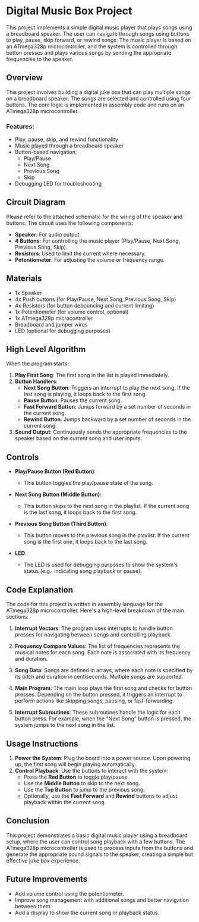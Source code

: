 # Digital Music Box Project

This project implements a simple digital music player that plays songs using a breadboard speaker. The user can navigate through songs using buttons to play, pause, skip forward, or rewind songs. The music player is based on an ATmega328p microcontroller, and the system is controlled through button presses and plays various songs by sending the appropriate frequencies to the speaker.

## Overview

This project involves building a digital juke box that can play multiple songs on a breadboard speaker. The songs are selected and controlled using four buttons. The core logic is implemented in assembly code and runs on an ATmega328p microcontroller.

### Features:
- Play, pause, skip, and rewind functionality
- Music played through a breadboard speaker
- Button-based navigation: 
  - Play/Pause
  - Next Song
  - Previous Song
  - Skip
- Debugging LED for troubleshooting

## Circuit Diagram

Please refer to the attached schematic for the wiring of the speaker and buttons. The circuit uses the following components:

- **Speaker**: For audio output.
- **4 Buttons**: For controlling the music player (Play/Pause, Next Song, Previous Song, Skip).
- **Resistors**: Used to limit the current where necessary.
- **Potentiometer**: For adjusting the volume or frequency range.

## Materials

- 1x Speaker
- 4x Push buttons (for Play/Pause, Next Song, Previous Song, Skip)
- 4x Resistors (for button debouncing and current limiting)
- 1x Potentiometer (for volume control, optional)
- 1x ATmega328p microcontroller
- Breadboard and jumper wires
- LED (optional for debugging purposes)

## High Level Algorithm

When the program starts:
1. **Play First Song**: The first song in the list is played immediately.
2. **Button Handlers**:
   - **Next Song Button**: Triggers an interrupt to play the next song. If the last song is playing, it loops back to the first song.
   - **Pause Button**: Pauses the current song.
   - **Fast Forward Button**: Jumps forward by a set number of seconds in the current song.
   - **Rewind Button**: Jumps backward by a set number of seconds in the current song.
3. **Sound Output**: Continuously sends the appropriate frequencies to the speaker based on the current song and user inputs.

## Controls

- **Play/Pause Button (Red Button)**:
  - This button toggles the play/pause state of the song.
  
- **Next Song Button (Middle Button)**:
  - This button skips to the next song in the playlist. If the current song is the last song, it loops back to the first song.
  
- **Previous Song Button (Third Button)**:
  - This button moves to the previous song in the playlist. If the current song is the first one, it loops back to the last song.
  
- **LED**:
  - The LED is used for debugging purposes to show the system's status (e.g., indicating song playback or pause).

## Code Explanation

The code for this project is written in assembly language for the ATmega328p microcontroller. Here's a high-level breakdown of the main sections:

1. **Interrupt Vectors**: The program uses interrupts to handle button presses for navigating between songs and controlling playback.
   
2. **Frequency Compare Values**: The list of frequencies represents the musical notes for each song. Each note is associated with its frequency and duration.

3. **Song Data**: Songs are defined in arrays, where each note is specified by its pitch and duration in centiseconds. Multiple songs are supported.

4. **Main Program**: The main loop plays the first song and checks for button presses. Depending on the button pressed, it triggers an interrupt to perform actions like skipping songs, pausing, or fast-forwarding.

5. **Interrupt Subroutines**: These subroutines handle the logic for each button press. For example, when the "Next Song" button is pressed, the system jumps to the next song in the list.

## Usage Instructions
1. **Power the System**: Plug the board into a power source. Upon powering up, the first song will begin playing automatically.
2. **Control Playback**: Use the buttons to interact with the system:
   - Press the **Red Button** to toggle play/pause.
   - Use the **Middle Button** to skip to the next song.
   - Use the **Top Button** to jump to the previous song.
   - Optionally, use the **Fast Forward** and **Rewind** buttons to adjust playback within the current song.

## Conclusion
This project demonstrates a basic digital music player using a breadboard setup, where the user can control song playback with a few buttons. The ATmega328p microcontroller is used to process inputs from the buttons and generate the appropriate sound signals to the speaker, creating a simple but effective juke box experience.

## Future Improvements
- Add volume control using the potentiometer.
- Improve song management with additional songs and better navigation between them.
- Add a display to show the current song or playback status.
